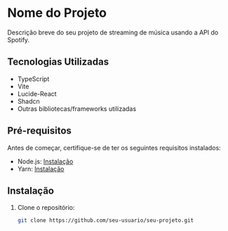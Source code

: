 # Nome do Projeto

Descrição breve do seu projeto de streaming de música usando a API do Spotify.

## Tecnologias Utilizadas

- TypeScript
- Vite
- Lucide-React
- Shadcn
- Outras bibliotecas/frameworks utilizadas

## Pré-requisitos

Antes de começar, certifique-se de ter os seguintes requisitos instalados:

- Node.js: [Instalação](https://nodejs.org/)
- Yarn: [Instalação](https://classic.yarnpkg.com/)

## Instalação

1. Clone o repositório:

   ```bash
   git clone https://github.com/seu-usuario/seu-projeto.git
